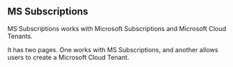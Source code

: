## MS Subscriptions

MS Subscriptions works with Microsoft Subscriptions and Microsoft Cloud Tenants.

It has two pages. One works with MS Subscriptions, and another allows users to create a Microsoft Cloud Tenant.